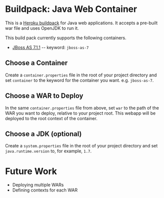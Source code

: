 # Buildpack: Java Web Container
This is a [Heroku buildpack](http://devcenter.heroku.com/articles/buildpack) for Java web applications. It accepts a pre-built war file and uses OpenJDK to run it.

This build pack currently supports the following containers.

* [JBoss AS 7.1.1](http://www.jboss.org/jbossas) -- keyword: `jboss-as-7`

## Choose a Container
Create a `container.properties` file in the root of your project directory and set `container` to the keyword for the container you want. e.g. `jboss-as-7`.

## Choose a WAR to Deploy
In the same `container.properties` file from above, set `war` to the path of the WAR you want to deploy, relative to your project root. This webapp will be deployed to the root context of the container.

## Choose a JDK (optional)
Create a `system.properties` file in the root of your project directory and set `java.runtime.version` to, for example, `1.7`.

# Future Work

* Deploying multiple WARs
* Defining contexts for each WAR
